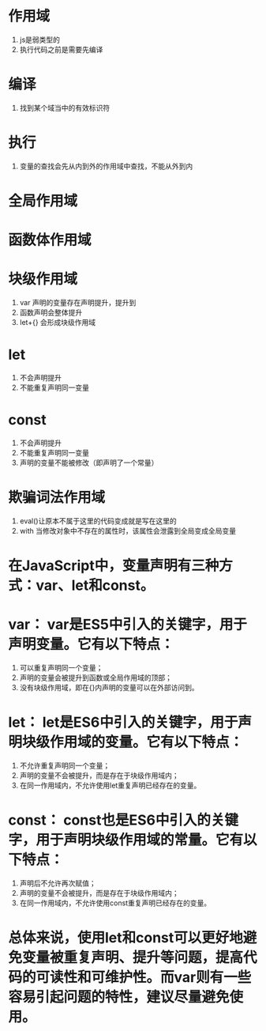 # 作用域
1. js是弱类型的
2. 执行代码之前是需要先编译

# 编译
1. 找到某个域当中的有效标识符

# 执行
1. 变量的查找会先从内到外的作用域中查找，不能从外到内

# 全局作用域

# 函数体作用域

# 块级作用域
1. var 声明的变量存在声明提升，提升到
2. 函数声明会整体提升
3. let+{} 会形成块级作用域

# let
1. 不会声明提升
2. 不能重复声明同一变量

# const
1. 不会声明提升
2. 不能重复声明同一变量
3. 声明的变量不能被修改（即声明了一个常量）

# 欺骗词法作用域
1. eval()让原本不属于这里的代码变成就是写在这里的
2. with 当修改对象中不存在的属性时，该属性会泄露到全局变成全局变量

# 在JavaScript中，变量声明有三种方式：var、let和const。

# var： var是ES5中引入的关键字，用于声明变量。它有以下特点：
1. 可以重复声明同一个变量；
2. 声明的变量会被提升到函数或全局作用域的顶部；
3. 没有块级作用域，即在{}内声明的变量可以在外部访问到。

# let： let是ES6中引入的关键字，用于声明块级作用域的变量。它有以下特点：
1. 不允许重复声明同一个变量；
2. 声明的变量不会被提升，而是存在于块级作用域内；
3. 在同一作用域内，不允许使用let重复声明已经存在的变量。

# const： const也是ES6中引入的关键字，用于声明块级作用域的常量。它有以下特点：
1. 声明后不允许再次赋值；
2. 声明的变量不会被提升，而是存在于块级作用域内；
3. 在同一作用域内，不允许使用const重复声明已经存在的变量。

# 总体来说，使用let和const可以更好地避免变量被重复声明、提升等问题，提高代码的可读性和可维护性。而var则有一些容易引起问题的特性，建议尽量避免使用。
